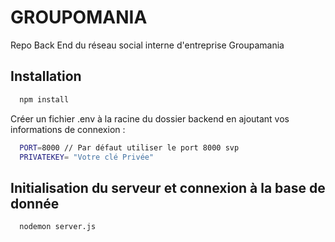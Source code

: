 # GROUPOMANIA

Repo Back End du réseau social interne d'entreprise Groupamania

## Installation

```bash
  npm install
```

Créer un fichier .env à la racine du dossier backend en ajoutant vos informations de connexion :

```bash
  PORT=8000 // Par défaut utiliser le port 8000 svp
  PRIVATEKEY= "Votre clé Privée"
```

## Initialisation du serveur et connexion à la base de donnée

```bash
  nodemon server.js
```
